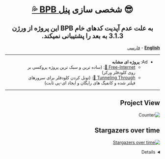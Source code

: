 <h1 align="center">😎 شخصی سازی 
    <a href="https://github.com/bia-pain-bache/BPB-Worker-Panel">پنل BPB 💦</a> 
</h1>
<h2 align="center">به علت عدم آپدیت کدهای خام BPB این پروژه از ورژن 3.1.3 به بعد را پشتیبانی نمیکند.</h2>

[**English**](https://liMilCo.github.io/BPB-ReCoder/README_en)   -   [فارسی](https://liMilCo.github.io/BPB-ReCoder/README_fa)

---

* Ad: **پروژه ای مشابه**
  * [Free-Internet 🐉](https://github.com/liMilCo/Free-Internet): (ساده ترین و سبک ترین پروژه پروکسی بر روی کلودفلر ورکر)
  * [Tunneling Through 🗽](https://github.com/liMilCo/Free-Internet#tunneling-through): (تونل کردن کلودفلر برای سرورهای فیلتر شده و کانفیگ های رایگان و ایجاد ای-پی ثابت)

---


## Project View
![Counter](https://count.getloli.com/@BPB-ReCoder?name=BPB-ReCoder&theme=sketch-1&padding=5)

## Stargazers over time
[![Stargazers over time](https://starchart.cc/liMilCo/BPB-ReCoder.svg?variant=adaptive)](https://starchart.cc/liMilCo/BPB-ReCoder)



<details>
<script async src="https://www.googletagmanager.com/gtag/js?id=G-THQL9EQWDS"></script>
<script>
  window.dataLayer = window.dataLayer || [];
  function gtag(){dataLayer.push(arguments);}
  gtag('js', new Date());

  gtag('config', 'G-THQL9EQWDS');
</script>
<style> html {direction: rtl;} </style>
</details> 

